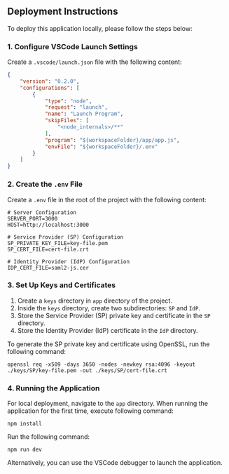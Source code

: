 ## Deployment Instructions

To deploy this application locally, please follow the steps below:

### 1. Configure VSCode Launch Settings

Create a `.vscode/launch.json` file with the following content:

```json
{
    "version": "0.2.0",
    "configurations": [
        {
            "type": "node",
            "request": "launch",
            "name": "Launch Program",
            "skipFiles": [
                "<node_internals>/**"
            ],
            "program": "${workspaceFolder}/app/app.js",
            "envFile": "${workspaceFolder}/.env"
        }
    ]
}
```

### 2. Create the `.env` File

Create a `.env` file in the root of the project with the following content:

```env
# Server Configuration
SERVER_PORT=3000
HOST=http://localhost:3000

# Service Provider (SP) Configuration
SP_PRIVATE_KEY_FILE=key-file.pem
SP_CERT_FILE=cert-file.crt

# Identity Provider (IdP) Configuration
IDP_CERT_FILE=saml2-js.cer
```

### 3. Set Up Keys and Certificates

1. Create a `keys` directory in  `app` directory of the project.
2. Inside the `keys` directory, create two subdirectories: `SP` and `IdP`.
3. Store the Service Provider (SP) private key and certificate in the `SP` directory.
4. Store the Identity Provider (IdP) certificate in the `IdP` directory.

To generate the SP private key and certificate using OpenSSL, run the following command:

```
openssl req -x509 -days 3650 -nodes -newkey rsa:4096 -keyout ./keys/SP/key-file.pem -out ./keys/SP/cert-file.crt
```

### 4. Running the Application

For local deployment, navigate to the `app` directory.
When running the application for the first time, execute following command:
```
npm install
```

Run the following command:
```
npm run dev
```

Alternatively, you can use the VSCode debugger to launch the application.
